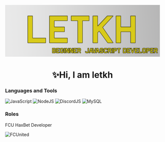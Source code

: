 ![Header](https://github.com/letkh/letkh/blob/main/assets/header.png)
<h1 align="center">✨Hi, I am letkh</h1>    

### Languages and Tools
![JavaScript](https://img.shields.io/badge/-JavaScript-000000?style=for-the-badge&logo=javascript)
![NodeJS](https://img.shields.io/badge/-Nodejs-000000?style=for-the-badge&logo=nodedotjs)
![DiscordJS](https://img.shields.io/badge/-discordjs-000000?style=for-the-badge&logo=discord)
![MySQL](https://img.shields.io/badge/-mysql-000000?style=for-the-badge&logo=mysql)

### Roles
FCU HaxBet Developer

![FCUnited](https://dcbadge.vercel.app/api/server/tAZKeSQj2A
)